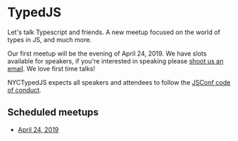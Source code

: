 # TypedJS

Let's talk Typescript and friends. A new meetup focused on the world of types in
JS, and much more.

Our first meetup will be the evening of April 24, 2019. We have slots available for
speakers, if you're interested in speaking please
[shoot us an email](mailto:me@dylanpyle.com).  We love first time talks!

NYCTypedJS expects all speakers and attendees to follow the
[JSConf code of conduct](https://jsconf.com/codeofconduct.html).

## Scheduled meetups

- [April 24, 2019](/1)
